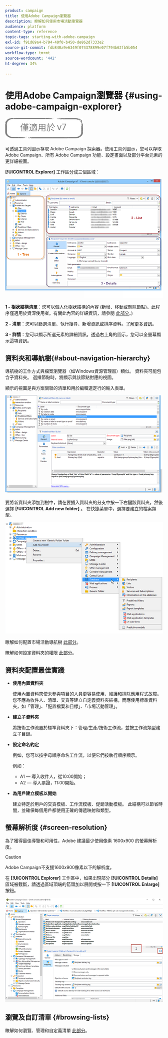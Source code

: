 ```yaml
---
product: campaign
title: 使用Adobe Campaign瀏覽器
description: 瞭解如何使用市場活動瀏覽器
audience: platform
content-type: reference
topic-tags: starting-with-adobe-campaign
exl-id: f91d69a4-b794-40f0-b450-de862d7333e2
source-git-commit: fdb840a9e6349f074378899e07f794b62fb5b054
workflow-type: tm+mt
source-wordcount: '442'
ht-degree: 34%

---
```


# 使用Adobe Campaign瀏覽器 {#using-adobe-campaign-explorer}

![](../../assets/v7-only.svg)

可透過工具列圖示存取 Adobe Campaign 探索器。使用工具列圖示，您可以存取 Adobe Campaign、所有 Adobe Campaign 功能、設定畫面以及部分平台元素的更詳細視圖。

**[!UICONTROL Explorer]** 工作區分成三個區域：

![](assets/s_ncs_user_navigation.png)

**1 - 樹狀結構清單**：您可以個人化樹狀結構的內容 (新增、移動或刪除節點)。此程序僅適用於資深使用者。有關此內容的詳細資訊，請參閱  [此部分](#about-navigation-hierarchy)。)

**2 - 清單**：您可以篩選清單、執行搜尋、新增資訊或排序資料。[了解更多資訊](adobe-campaign-ui-lists.md)。

**3 - 詳情**：您可以顯示所選元素的詳細資訊。透過右上角的圖示，您可以全螢幕顯示這項資訊。

## 資料夾和導航樹{#about-navigation-hierarchy}

導航樹的工作方式與檔案瀏覽器（如Windows資源管理器）類似。 資料夾可能包含子資料夾。 選擇節點時，將顯示與該節點對應的視圖。

顯示的視圖是與方案關聯的清單和用於編輯選定行的輸入表單。

![](assets/d_ncs_integration_navigation.png)

要將新資料夾添加到樹中，請在要插入資料夾的分支中按一下右鍵該資料夾，然後選擇 **[!UICONTROL Add new folder]** 。 在快捷菜單中，選擇要建立的檔案類型。

![](assets/d_ncs_integration_navigation_create.png)

瞭解如何配置市場活動導航樹 [此部分](../../configuration/using/configuration.md)。

瞭解如何設定資料夾的權限 [此部分](access-management-folders.md)。

## 資料夾配置最佳實踐

* **使用內置資料夾**

   使用內置資料夾使未參與項目的人員更容易使用、維護和排除應用程式故障。 您不應為收件人、清單、交貨等建立自定義資料夾結構，而應使用標準資料夾，如「管理」、「配置檔案和目標」、「市場活動管理」。

* **建立子資料夾**

   將技術工作流置於標準資料夾下：管理/生產/技術工作流，並按工作流類型建立子目錄。

* **設定命名約定**

   例如，您可以按字母順序命名工作流，以便它們按執行順序顯示。

   例如：

   * A1 — 導入收件人，從10:00開始；
   * A2 — 導入票證，11:00開始。

* **為用戶建立模板以開始**

   建立特定於用戶的交貨模板、工作流模板、促銷活動模板。 此結構可以節省時間，並確保每個用戶都使用正確的傳遞映射和類型。

## 螢幕解析度 {#screen-resolution}

為了獲得最佳導覽和可用性，Adobe 建議最少使用像素 1600x900 的螢幕解析度。

>[!CAUTION]
>
>Adobe Campaign不支援1600x900像素以下的解析度。

在 **[!UICONTROL Explorer]** 工作區中，如果出現部分 **[!UICONTROL Details]** 區域被截斷，請透過區域頂端的箭頭加以展開或按一下 **[!UICONTROL Enlarge]** 按鈕。

![](assets/s_ncs_user_resolution.png)

## 瀏覽及自訂清單 {#browsing-lists}

瞭解如何瀏覽、管理和自定義清單 [此部分](adobe-campaign-ui-lists.md)。
